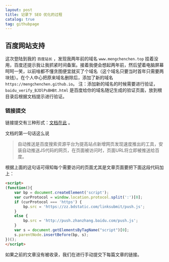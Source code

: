 ```yaml
---
layout: post
title: 记录下 SEO 优化的过程
catalog: true
tag: githubpage
---
```


## 百度网站支持

这次登陆到我的 `百度站长` ，发现我两年前的域名 `www.mengchenchen.top` 挂着没用，百度还提示我让我抓紧时间备案。接着我便会想起两年前，然后望着电脑屏幕呵呵一笑，以前啥都不懂贪图便宜就买了个域名（这个域名只要当时首年只需要两块钱）。在个人中心把原来域名删除后，添加了新的域名 `https://mengchenchen.github.io`。
注：添加新的域名的时候需要进行验证，`baidu_verify_BJDlPsBHBt.html` 是百度给你的域名随记生成的验证页面，放到根目录后根据文档提示进行验证。

### 链接提交

链接提交有三种形式：[文档在此](https://ziyuan.baidu.com/linksubmit/index?site=https://mengchenchen.github.io/) 。

文档的第一句话这么说

> 自动推送是百度搜索资源平台为提高站点新增网页发现速度推出的工具，安装自动推送JS代码的网页，在页面被访问时，页面URL将立即被推送给百度。

根据上面的这句话可得知每个需要访问的页面尤其是文章页面要把下面这段代码加上：

```html
<script>
(function(){
    var bp = document.createElement('script');
    var curProtocol = window.location.protocol.split(':')[0];
    if (curProtocol === 'https') {
        bp.src = 'https://zz.bdstatic.com/linksubmit/push.js';
    }
    else {
        bp.src = 'http://push.zhanzhang.baidu.com/push.js';
    }
    var s = document.getElementsByTagName("script")[0];
    s.parentNode.insertBefore(bp, s);
})();
</script>
```

如果之前的文章没有被收录，我们在进行手动提交下每篇文章的链接。




